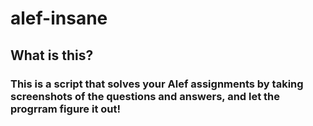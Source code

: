 # alef-insane

## What is this?
### This is a script that solves your Alef assignments by taking screenshots of the questions and answers, and let the progrram figure it out!
